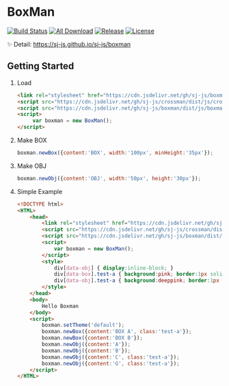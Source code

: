 # BoxMan

[![Build Status](https://travis-ci.org/sj-js/boxman.svg?branch=master)](https://travis-ci.org/sj-js/boxman)
[![All Download](https://img.shields.io/github/downloads/sj-js/boxman/total.svg)](https://github.com/sj-js/boxman/releases)
[![Release](https://img.shields.io/github/release/sj-js/boxman.svg)](https://github.com/sj-js/boxman/releases)
[![License](https://img.shields.io/github/license/sj-js/boxman.svg)](https://github.com/sj-js/boxman/releases)

✨ Detail: https://sj-js.github.io/sj-js/boxman



## Getting Started

1. Load
    ```html
    <link rel="stylesheet" href="https://cdn.jsdelivr.net/gh/sj-js/boxman/dist/css/boxman.css">
    <script src="https://cdn.jsdelivr.net/gh/sj-js/crossman/dist/js/crossman.js"></script>
    <script src="https://cdn.jsdelivr.net/gh/sj-js/boxman/dist/js/boxman.js"></script>
    <script>
         var boxman = new BoxMan();
    </script>
    ```  

2. Make BOX 
    ```js
    boxman.newBox({content:'BOX', width:'100px', minHeight:'35px'});
    ```

3. Make OBJ
    ```js
    boxman.newObj({content:'OBJ', width:'50px', height:'30px'});
    ```
    
4. Simple Example
    ```html
    <!DOCTYPE html>
    <HTML>
        <head>
            <link rel="stylesheet" href="https://cdn.jsdelivr.net/gh/sj-js/boxman/dist/css/boxman.css">
            <script src="https://cdn.jsdelivr.net/gh/sj-js/crossman/dist/js/crossman.js"></script>
            <script src="https://cdn.jsdelivr.net/gh/sj-js/boxman/dist/js/boxman.js"></script>
            <script>
                var boxman = new BoxMan();
            </script>
            <style>
                div[data-obj] { display:inline-block; }
                div[data-box].test-a { background:pink; border:1px solid black; min-width:200px; min-height:30px;}
                div[data-obj].test-a { background:deeppink; border:1px solid black; min-width:50px; min-height:30px;}
            </style>
        </head>
        <body>
            Hello Boxman
        </body>
        <script>
            boxman.setTheme('default');
            boxman.newBox({content:'BOX A', class:'test-a'});
            boxman.newBox({content:'BOX B'});
            boxman.newObj({content:'A'});
            boxman.newObj({content:'B'});
            boxman.newObj({content:'C', class:'test-a'});
            boxman.newObj({content:'G', class:'test-a'});
        </script>
    </HTML>
    ```
